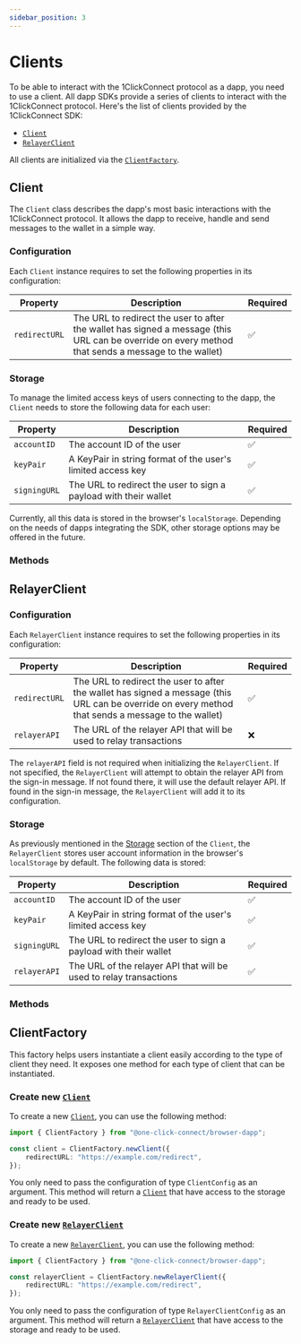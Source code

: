 ```yaml
---
sidebar_position: 3
---
```


# Clients

To be able to interact with the 1ClickConnect protocol as a dapp, you need to use a client. All dapp SDKs provide a series of clients to interact with the 1ClickConnect protocol. Here's the list of clients provided by the 1ClickConnect SDK:

- [`Client`](#client)
- [`RelayerClient`](#relayerclient)

All clients are initialized via the [`ClientFactory`](#clientfactory).

## Client

The `Client` class describes the dapp's most basic interactions with the 1ClickConnect protocol. It allows the dapp to receive, handle and send messages to the wallet in a simple way.

### Configuration

Each `Client` instance requires to set the following properties in its configuration:

| Property      | Description                                                                                                                                         | Required |
| ------------- | --------------------------------------------------------------------------------------------------------------------------------------------------- | -------- |
| `redirectURL` | The URL to redirect the user to after the wallet has signed a message (this URL can be override on every method that sends a message to the wallet) | ✅       |

### Storage

To manage the limited access keys of users connecting to the dapp, the `Client` needs to store the following data for each user:

| Property     | Description                                                      | Required |
| ------------ | ---------------------------------------------------------------- | -------- |
| `accountID`  | The account ID of the user                                       | ✅       |
| `keyPair`    | A KeyPair in string format of the user's limited access key      | ✅       |
| `signingURL` | The URL to redirect the user to sign a payload with their wallet | ✅       |

Currently, all this data is stored in the browser's `localStorage`. Depending on the needs of dapps integrating the SDK, other storage options may be offered in the future.

### Methods

## RelayerClient

### Configuration

Each `RelayerClient` instance requires to set the following properties in its configuration:

| Property      | Description                                                                                                                                         | Required |
| ------------- | --------------------------------------------------------------------------------------------------------------------------------------------------- | -------- |
| `redirectURL` | The URL to redirect the user to after the wallet has signed a message (this URL can be override on every method that sends a message to the wallet) | ✅       |
| `relayerAPI`  | The URL of the relayer API that will be used to relay transactions                                                                                  | ❌       |

The `relayerAPI` field is not required when initializing the `RelayerClient`. If not specified, the `RelayerClient` will attempt to obtain the relayer API from the sign-in message. If not found there, it will use the default relayer API. If found in the sign-in message, the `RelayerClient` will add it to its configuration.

### Storage

As previously mentioned in the [Storage](#storage) section of the `Client`, the `RelayerClient` stores user account information in the browser's `localStorage` by default. The following data is stored:

| Property     | Description                                                        | Required |
| ------------ | ------------------------------------------------------------------ | -------- |
| `accountID`  | The account ID of the user                                         | ✅       |
| `keyPair`    | A KeyPair in string format of the user's limited access key        | ✅       |
| `signingURL` | The URL to redirect the user to sign a payload with their wallet   | ✅       |
| `relayerAPI` | The URL of the relayer API that will be used to relay transactions | ✅       |

### Methods

## ClientFactory

This factory helps users instantiate a client easily according to the type of client they need. It exposes one method for each type of client that can be instantiated.

### Create new [`Client`](#client)

To create a new [`Client`](#client), you can use the following method:

```typescript
import { ClientFactory } from "@one-click-connect/browser-dapp";

const client = ClientFactory.newClient({
    redirectURL: "https://example.com/redirect",
});
```

You only need to pass the configuration of type `ClientConfig` as an argument. This method will return a [`Client`](#client) that have access to the storage and ready to be used.

### Create new [`RelayerClient`](#relayerclient)

To create a new [`RelayerClient`](#relayerclient), you can use the following method:

```typescript
import { ClientFactory } from "@one-click-connect/browser-dapp";

const relayerClient = ClientFactory.newRelayerClient({
    redirectURL: "https://example.com/redirect",
});
```

You only need to pass the configuration of type `RelayerClientConfig` as an argument. This method will return a [`RelayerClient`](#relayerclient) that have access to the storage and ready to be used.
